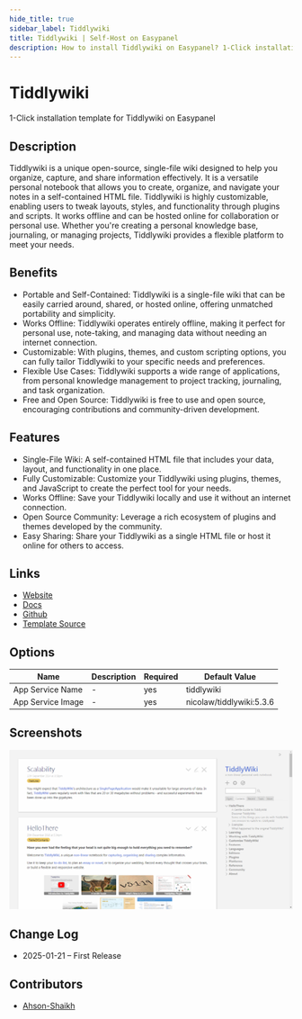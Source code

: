 ```yaml
---
hide_title: true
sidebar_label: Tiddlywiki
title: Tiddlywiki | Self-Host on Easypanel
description: How to install Tiddlywiki on Easypanel? 1-Click installation template for Tiddlywiki on Easypanel
---
```


<!-- generated -->

# Tiddlywiki

1-Click installation template for Tiddlywiki on Easypanel

## Description

Tiddlywiki is a unique open-source, single-file wiki designed to help you organize, capture, and share information effectively. It is a versatile personal notebook that allows you to create, organize, and navigate your notes in a self-contained HTML file. Tiddlywiki is highly customizable, enabling users to tweak layouts, styles, and functionality through plugins and scripts. It works offline and can be hosted online for collaboration or personal use. Whether you&#39;re creating a personal knowledge base, journaling, or managing projects, Tiddlywiki provides a flexible platform to meet your needs.

## Benefits

- Portable and Self-Contained: Tiddlywiki is a single-file wiki that can be easily carried around, shared, or hosted online, offering unmatched portability and simplicity.
- Works Offline: Tiddlywiki operates entirely offline, making it perfect for personal use, note-taking, and managing data without needing an internet connection.
- Customizable: With plugins, themes, and custom scripting options, you can fully tailor Tiddlywiki to your specific needs and preferences.
- Flexible Use Cases: Tiddlywiki supports a wide range of applications, from personal knowledge management to project tracking, journaling, and task organization.
- Free and Open Source: Tiddlywiki is free to use and open source, encouraging contributions and community-driven development.

## Features

- Single-File Wiki: A self-contained HTML file that includes your data, layout, and functionality in one place.
- Fully Customizable: Customize your Tiddlywiki using plugins, themes, and JavaScript to create the perfect tool for your needs.
- Works Offline: Save your Tiddlywiki locally and use it without an internet connection.
- Open Source Community: Leverage a rich ecosystem of plugins and themes developed by the community.
- Easy Sharing: Share your Tiddlywiki as a single HTML file or host it online for others to access.

## Links

- [Website](https://tiddlywiki.com)
- [Docs](https://tiddlywiki.com/#Documentation)
- [Github](https://github.com/Jermolene/TiddlyWiki5)
- [Template Source](https://github.com/easypanel-io/templates/tree/main/templates/tiddlywiki)

## Options

Name | Description | Required | Default Value
-|-|-|-
App Service Name | - | yes | tiddlywiki
App Service Image | - | yes | nicolaw/tiddlywiki:5.3.6

## Screenshots

![Tiddlywiki Screenshot](./assets/screenshot.png)

## Change Log

- 2025-01-21 – First Release

## Contributors

- [Ahson-Shaikh](https://github.com/Ahson-Shaikh)
